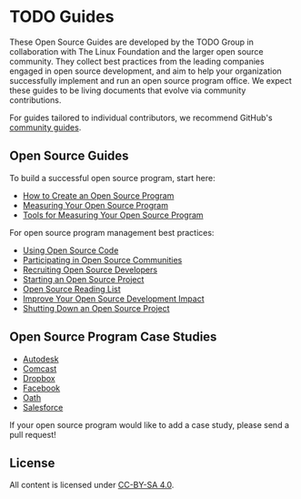 # TODO Guides

These Open Source Guides are developed by the TODO Group in collaboration with The Linux Foundation and the larger open source community. They collect best practices from the leading companies engaged in open source development, and aim to help your organization successfully implement and run an open source program office. We expect these guides to be living documents that evolve via community contributions. 

For guides tailored to individual contributors, we recommend GitHub's [community guides](https://github.com/github/opensource.guide). 

## Open Source Guides

To build a successful open source program, start here:

* [How to Create an Open Source Program](creating-an-open-source-program.md)
* [Measuring Your Open Source Program](measuring-your-open-source-program.md)
* [Tools for Measuring Your Open Source Program](tools-for-managing-open-source-programs.md)

For open source program management best practices:

* [Using Open Source Code](using-open-source.md)
* [Participating in Open Source Communities](participating-in-open-source.md)
* [Recruiting Open Source Developers](recruiting-developers.md)
* [Starting an Open Source Project](starting-an-open-source-project.md)
* [Open Source Reading List](open-source-reading-list.md)
* [Improve Your Open Source Development Impact](improve-open-source-dev-impact.md)
* [Shutting Down an Open Source Project](shutting-down-an-open-source-project.md)

## Open Source Program Case Studies

* [Autodesk](casestudies/autodesk.md)
* [Comcast](casestudies/comcast.md)
* [Dropbox](casestudies/dropbox.md)
* [Facebook](casestudies/facebook.md)
* [Oath](casestudies/oath.md)
* [Salesforce](casestudies/salesforce.md)

If your open source program would like to add a case study, please send a pull request!

## License

All content is licensed under [CC-BY-SA 4.0](https://creativecommons.org/licenses/by-sa/4.0/).
